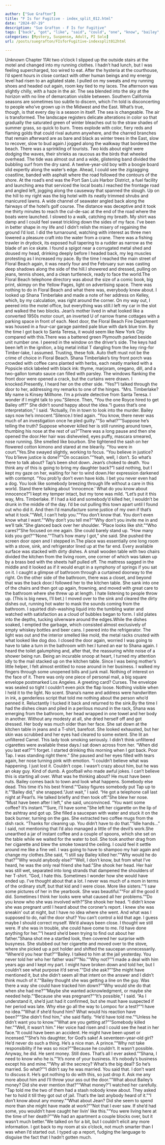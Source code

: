 ```yaml
---

author: ["Sue Grafton"]
title: "F Is for Fugitive - index_split_012.html"
date: "2024-07-19"
description: "Sue Grafton - F Is for Fugitive"
tags: ["back", "got", "like", "said", "could", "one", "know", "bailey", "shana", "would", "much", "two", "told", "beach", "kid", "water", "big", "nothing", "door", "heard", "look", "bathroom", "running", "along", "left"]
categories: [Mystery, Suspense, Adult, PI Solo]
url: /posts/suegrafton/FIsforFugitive-indexsplit012html

---
```



Unknown
Chapter 11At two o’clock I slipped up the outside stairs at the motel and changed into my running clothes. I hadn’t had lunch, but I was feeling supercharged, too wired to eat. After the hysteria at the courthouse, I’d spent hours in close contact with other human beings and my energy level had risen to an agitated state. I pulled on my sweats and my running shoes and headed out again, room key tied to my laces. The afternoon was slightly chilly, with a haze in the air. The sea blended into the sky at the horizon with no line of demarcation visible between. Southern California seasons are sometimes too subtle to discern, which I’m told is disconcerting to people who’ve grown up in the Midwest and the East. What’s true, though, is that every day is a season in itself. The sea is changeable. The air is transformed. The landscape registers delicate alterations in color so that gradually the saturated green of winter bleaches out to the straw shades of summer grass, so quick to burn. Trees explode with color, fiery reds and flaming golds that could rival autumn anywhere, and the charred branches that remain afterward are as bare and black as winter trees in the East, slow to recover, slow to bud again.I jogged along the walkway that bordered the beach. There was a sprinkling of tourists. Two kids about eight were dodging the waves, their shrieks as raucous as the birds that wheeled overhead. The tide was almost out and a wide, glistening band divided the bubbling surf from the dry sand. A twelve-year-old boy with a boogie board slid expertly along the water’s edge. Ahead, I could see the zigzagging coastline, banded with asphalt where the road followed the contours of the shore. At the road’s end was the Port San Luis Harbor District, a fuel facility and launching area that serviced the local boats.I reached the frontage road and angled left, jogging along the causeway that spanned the slough. Up on the hill to my right was the big hotel with its neatly trimmed shrubs and manicured lawns. A wide channel of seawater angled back along the fairways of the hotel’s golf course. The distance was deceptive and it took me thirty minutes to reach the cul-de-sac at the end of the road where the boats were launched. I slowed to a walk, catching my breath. My shirt was damp and I could feel sweat trickling down the sides of my face. I’ve been in better shape in my life and I didn’t relish the misery of regaining the ground I’d lost. I did the turnaround, watching with interest as three men lowered a pleasure craft into the water from a crane. There was a fishing trawler in drydock, its exposed hull tapering to a rudder as narrow as the blade of an ice skate. I found a spigot near a corrugated metal shed and doused my head, drinking deeply before I headed back, my leg muscles protesting as I increased my pace. By the time I reached the main street of Floral Beach again, it was nearly four and the February sun was casting deep shadows along the side of the hill.I showered and dressed, pulling on jeans, tennis shoes, and a clean turtleneck, ready to face the world.The Floral Beach telephone directory was about the size of a comic book, big print, skimpy on the Yellow Pages, light on advertising space. There was nothing to do in Floral Beach and what there was, everybody knew about. I looked up Shana Timberlake and made a note of her address on Kelley, which, by my calculation, was right around the corner. On my way out, I peered into the motel office, but everything was still.I left my car in the slot and walked the two blocks. Jean’s mother lived in what looked like a converted 1950s motor court, an inverted U of narrow frame cottages with a parking space in front of each. Next door, the Floral Beach Fire Department was housed in a four-car garage painted pale blue with dark blue trim. By the time I got back to Santa Teresa, it would seem like New York City compared with this.There was a battered green Plymouth parked beside unit number one. I peered in the window on the driver’s side. The keys had been left in the ignition, a big metal initial T dangling from the key ring-for Timber-lake, I assumed. Trusting, these folk. Auto theft must not be the crime of choice in Floral Beach. Shana Timberlake’s tiny front porch was crowded with coffee cans planted with herbs, each neatly marked with a Popsicle stick labeled with black ink: thyme, marjoram, oregano, dill, and a two-gallon tomato sauce can filled with parsley. The windows flanking the front door were opened a crack, but the curtains were drawn. I knocked.Presently, I heard her on the other side. “Yes?”I talked through the door to her, addressing my remarks to one of the hinges. “Mrs. Timberlake? My name is Kinsey Millhone. I’m a private detective from Santa Teresa. I wonder if I might talk to you.”Silence. Then, “You the one Royce hired to get Bailey off?” She didn’t sound happy about the idea.“I guess that’s one interpretation,” I said. “Actually, I’m in town to look into the murder. Bailey says now he’s innocent.”Silence.I tried again. “You know, there never was much of an investigation once he pled guilty.”“So what?”“Suppose he’s telling the truth? Suppose whoever killed her is still running around town, thumbing his nose at the rest of us?”There was a long pause and then she opened the door.Her hair was disheveled, eyes puffy, mascara smeared, nose running. She smelled like bourbon. She tightened the sash on her flowered cotton kimono and stared at me blearily. “You were in court.”Yes.She swayed slightly, working to focus. “You believe in justice? You b’lieve justice is done?”“On occasion.”“Yeah, well, I don’t. So what’s there to talk about? Tap’s been shot down. Jean’s choked to death. You think any of this is going to bring my daughter back?”I said nothing, but I kept my gaze on her, waiting for her to wind down.Her expression darkened with contempt. “You prob’ly don’t even have kids. I bet you never even had a dog. You look like somebody breezing through life without a care in this world. Stand there talking about ‘innocence.’ What do you know about innocence?”I kept my temper intact, but my tone was mild. “Let’s put it this way, Mrs. Timberlake. If I had a kid and somebody’d killed her, I wouldn’t be drunk in the middle of the day. I’d be out pulling this town apart until I found out who did it. And then I’d manufacture some justice of my own if that’s what it took.”“Well, I can’t help you.”“You don’t know that. You don’t even know what I want.”“Why don’t you tell me?”“Why don’t you invite me in and we’ll talk.”She glanced back over her shoulder. “Place looks like shit.”“Who cares?”She focused on me again. She could barely stand up. “How many kids you got?”“None.”“That’s how many I got,” she said. She pushed the screen door open and I stepped in.The place was essentially one long room with a stove, sink, and refrigerator lined up at the far end. Every available surface was stacked with dirty dishes. A small wooden table with two chairs divided the kitchen from the living room, one corner of which was taken up by a brass bed with the sheets half pulled off. The mattress sagged in the middle and it looked as if it would erupt in a symphony of springs if you sat on it. I caught a glimpse of bathroom through a curtained doorway to the right. On the other side of the bathroom, there was a closet, and beyond that was the back door.I followed her to the kitchen table. She sank into one of the chairs and then got up again, frowning, and moved with great care to the bathroom where she threw up at length. I hate listening to people throw up. (This is big news, I’ll bet.) I moved over to the sink and cleared the dirty dishes out, running hot water to mask the sounds coming from the bathroom. I squirted dish-washing liquid into the tumbling water and watched with satisfaction as a cloud of bubbles began to form. I slid plates into the depths, tucking silverware around the edges.While the dishes soaked, I emptied the garbage, which consisted almost exclusively of empty whiskey bottles and beer cans. I peered into the refrigerator. The light was out and the interior smelled like mold, the metal racks crusted with what looked like dog doo. I closed the door again, worried I was going to have to take a turn in the bathroom with her.I tuned an ear to Shana again. I heard the toilet galumphing and, after that, the reassuring white noise of a shower being run. Being an incurable snoop at heart, I turned my attention idly to the mail stacked up on the kitchen table. Since I was being mother’s little helper, I felt almost entitled to nose around in her business. I walked my fingers through some unopened bills and junk mail. Nothing of interest on the face of it. There was only one piece of personal mail, a big square envelope postmarked Los Angeles. A greeting card? Curses. The envelope was sealed so tight I couldn’t even pick the flap loose. Nothing visible when I held it to the light. No scent. Shana’s name and address were handwritten in ink, a genderless script that told me nothing about the person who’d penned it. Reluctantly I tucked it back and returned to the sink.By the time I had the dishes clean and piled in a perilous mound in the rack, Shana was emerging from the bathroom, her head wrapped in one towel and her body in another. Without any modesty at all, she dried herself off and got dressed. Her body was much older than her face. She sat down at the kitchen table in jeans and a T-shirt, barefoot. She looked exhausted, but her skin was scrubbed and her eyes had cleared to some extent. She lit an unfiltered Camel. This lady took smoking seriously. I didn’t think unfiltered cigarettes were available these days.I sat down across from her. “When did you last eat?”“I forget. I started drinking this morning when I got back. Poor Tap. I was standing right there.” She paused and her eyes filled with tears again, her nose turning pink with emotion. “I couldn’t believe what was happening. I just lost it. Couldn’t cope. I wasn’t crazy about him, but he was an okay guy. Kind of dumb. A goofball who made awful jokes. I can’t believe this is starting all over. What was he thinking about? He must have been nuts. Bailey comes back to town and look what happens. Somebody else dead. This time it’s his best friend.”“Daisy figures somebody put Tap up to it.”“Bailey did,” she snapped.“Just wait,” I said. “He got a telephone call last night at Pearl’s. He talked briefly and then took off.”She blew her nose. “Must have been after I left,” she said, unconvinced. “You want some coffee? It’s instant.”“Sure, I’ll have some.”She left her cigarette on the lip of the ashtray and got up. She filled a saucepan with water and stuck it on the back burner, turning on the gas. She extracted two coffee mugs from the dish rack. “Thanks for cleaning up. You didn’t have to do that.”“Idle hands...” I said, not mentioning that I’d also managed a little of the devil’s work.She unearthed a jar of instant coffee and a couple of spoons, which she set on the table while we waited for the water to boil. She took another drag from her cigarette and blew the smoke toward the ceiling. I could feel it settle around me like a fine veil. I was going to have to shampoo my hair again and change my clothes.She said, “I still say Bailey killed her.”“Why would he do that?”“Why would anybody else?”“Well, I don’t know, but from what I’ve heard, he was the only real friend she had.”She shook her head. Her hair was still wet, separated into long strands that dampened the shoulders of her T-shirt. “God, I hate this. Sometimes I wonder how she would have ended up. I’ve thought about that a lot. I never was much of a mom in terms of the ordinary stuff, but that kid and I were close. More like sisters.”“I saw some pictures of her in the yearbook. She was beautiful.”“For all the good it did. Sometimes I think her looks were what caused all her problems.”“Do you know who she was involved with?”She shook her head. “I didn’t know she was pregnant until I heard about the coroner’s report. I knew she was sneakin’ out at night, but I have no idea where she went. And what was I supposed to do, nail the door shut? You can’t control a kid that age. I guess maybe I should correct myself. We’d always been close. I thought we still were. If she was in trouble, she could have come to me. I’d have done anything for her.”“I heard she’d been trying to find out about her father.”Shana shot me a startled look, then covered her surprise with busyness. She stubbed out her cigarette and moved over to the stove, where she picked up a pot holder and shifted the saucepan unnecessarily. “Where’d you hear that?”“Bailey. I talked to him at the jail yesterday. You never told her who her father was?”“No.”“Why not?”“I made a deal with him years ago and I kept my part. I might have broken down and told her, but I couldn’t see what purpose it’d serve.”“Did she ask?”“She might have mentioned it, but she didn’t seem all that intent on the answer and I didn’t think much of it.”“Bailey thought she was getting a line on the guy. Was there a way she could have tracked him down?”“Why would she do that when she had me?”“Maybe she wanted acknowledgment, or maybe she needed help.”“Because she was pregnant?”“It’s possible,” I said. “As I understand it, she’d just had it confirmed, but she must have suspected if her period was late. Why else go all the way to Lompoc for a test?”“I have no idea.”“What if she’d found him? What would his reaction have been?”“She didn’t find him,” she said flatly. “He’d have told me.”“Unless he didn’t want you to know.”“What are you getting at?”“Somebody killed her.”“Well, it wasn’t him.” Her voice had risen and I could see the heat in her face.“It could have been an accident. He might have been upset or incensed.”“She’s his daughter, for God’s sake! A seventeen-year-old girl? He’d never do such a thing. He’s a nice man. A prince.”“Why not take responsibility if he was so nice?”“Because he couldn’t. It wasn’t possible. Anyway, he did. He sent money. Still does. That’s all I ever asked.”“Shana, I need to know who he is.”“It’s none of your business. It’s nobody’s business except his and mine.”“Why all the secrecy? What’s the big deal? So he’s married. So what?”“I didn’t say he was married. You said that. I don’t want to discuss it. He’s got nothing to do with this, so just drop it. Ask me any more about him and I’ll throw your ass out the door.”“What about Bailey’s money? Did she ever mention that?”“What money?”I watched her carefully. “Tap told me the two of them had a stash nobody knew about. They asked her to hold it till they got out of jail. That’s the last anybody heard of it.”“I don’t know about any money.”“What about Jean? Did she seem to spend more than she might have made at work?”“Not that I ever saw. If she’d had some, you wouldn’t have caught her livin’ like this.”“You were living here at the time of her death?”“We had an apartment a couple blocks over, but it wasn’t much better.”We talked on for a bit, but I couldn’t elicit any more information. I got back to my room at six o’clock, not much smarter than I was when I’d started out. I typed up a report, fudging the language to disguise the fact that I hadn’t gotten much.
